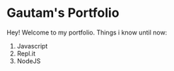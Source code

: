 # Gautam's Portfolio
Hey! Welcome to my portfolio.
Things i know until now:

1. Javascript
1. Repl.it
1. NodeJS



